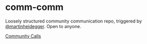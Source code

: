 # comm-comm

Loosely structured community communication repo, triggered by [@martinheidegger](https://github.com/martinheidegger). Open to anyone.

[Community Calls](./issues/&q=is%3Aissue+label%3Ameeting)
